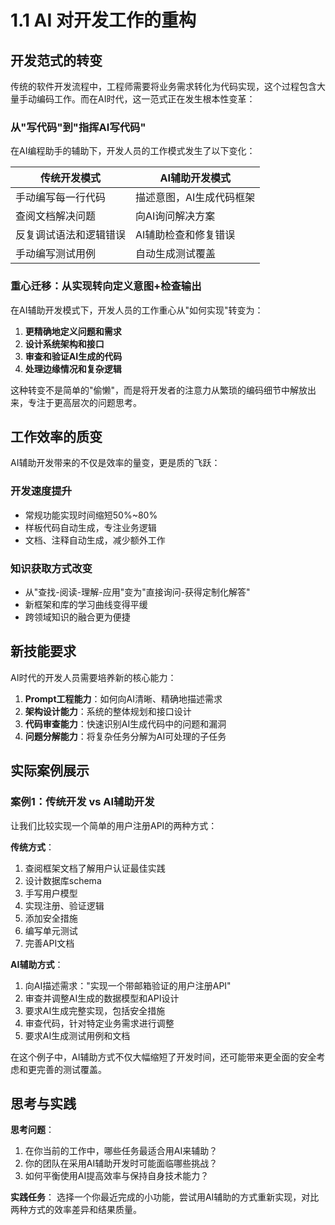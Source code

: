 # 1.1 AI 对开发工作的重构

## 开发范式的转变

传统的软件开发流程中，工程师需要将业务需求转化为代码实现，这个过程包含大量手动编码工作。而在AI时代，这一范式正在发生根本性变革：

### 从"写代码"到"指挥AI写代码"

在AI编程助手的辅助下，开发人员的工作模式发生了以下变化：

| 传统开发模式 | AI辅助开发模式 |
| --- | --- |
| 手动编写每一行代码 | 描述意图，AI生成代码框架 |
| 查阅文档解决问题 | 向AI询问解决方案 |
| 反复调试语法和逻辑错误 | AI辅助检查和修复错误 |
| 手动编写测试用例 | 自动生成测试覆盖 |

### 重心迁移：从实现转向定义意图+检查输出

在AI辅助开发模式下，开发人员的工作重心从"如何实现"转变为：

1. **更精确地定义问题和需求**
2. **设计系统架构和接口**
3. **审查和验证AI生成的代码**
4. **处理边缘情况和复杂逻辑**

这种转变不是简单的"偷懒"，而是将开发者的注意力从繁琐的编码细节中解放出来，专注于更高层次的问题思考。

## 工作效率的质变

AI辅助开发带来的不仅是效率的量变，更是质的飞跃：

### 开发速度提升

- 常规功能实现时间缩短50%~80%
- 样板代码自动生成，专注业务逻辑
- 文档、注释自动生成，减少额外工作

### 知识获取方式改变

- 从"查找-阅读-理解-应用"变为"直接询问-获得定制化解答"
- 新框架和库的学习曲线变得平缓
- 跨领域知识的融合更为便捷

## 新技能要求

AI时代的开发人员需要培养新的核心能力：

1. **Prompt工程能力**：如何向AI清晰、精确地描述需求
2. **架构设计能力**：系统的整体规划和接口设计
3. **代码审查能力**：快速识别AI生成代码中的问题和漏洞
4. **问题分解能力**：将复杂任务分解为AI可处理的子任务

## 实际案例展示

### 案例1：传统开发 vs AI辅助开发

让我们比较实现一个简单的用户注册API的两种方式：

**传统方式**：
1. 查阅框架文档了解用户认证最佳实践
2. 设计数据库schema
3. 手写用户模型
4. 实现注册、验证逻辑
5. 添加安全措施
6. 编写单元测试
7. 完善API文档

**AI辅助方式**：
1. 向AI描述需求："实现一个带邮箱验证的用户注册API"
2. 审查并调整AI生成的数据模型和API设计
3. 要求AI生成完整实现，包括安全措施
4. 审查代码，针对特定业务需求进行调整
5. 要求AI生成测试用例和文档

在这个例子中，AI辅助方式不仅大幅缩短了开发时间，还可能带来更全面的安全考虑和更完善的测试覆盖。

## 思考与实践

**思考问题**：
1. 在你当前的工作中，哪些任务最适合用AI来辅助？
2. 你的团队在采用AI辅助开发时可能面临哪些挑战？
3. 如何平衡使用AI提高效率与保持自身技术能力？

**实践任务**：
选择一个你最近完成的小功能，尝试用AI辅助的方式重新实现，对比两种方式的效率差异和结果质量。 